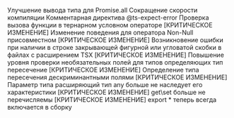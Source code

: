 Улучшение вывода типа для Promise.all
Сокращение скорости компиляции
Комментарная директива @ts-expect-error
Проверка вызова функции в тернарном условном операторе
[КРИТИЧЕСКОЕ ИЗМЕНЕНИЕ] Изменение поведения для оператора Non-Null присовместном
[КРИТИЧЕСКОЕ ИЗМЕНЕНИЕ] Возникновение ошибки при наличии в строке закрывающей фигурной или угловатой скобки в файлах с расширением TSX
[КРИТИЧЕСКОЕ ИЗМЕНЕНИЕ] Повышение уровня проверки необязательных полей для типов определяющих тип пересечение
[КРИТИЧЕСКОЕ ИЗМЕНЕНИЕ] Определение типа пересечения дескриминантными полями
[КРИТИЧЕСКОЕ ИЗМЕНЕНИЕ] Параметр типа расширяющий тип any больше не наследует его характеристики
[КРИТИЧЕСКОЕ ИЗМЕНЕНИЕ] get\set больше не перечисляемы
[КРИТИЧЕСКОЕ ИЗМЕНЕНИЕ] export * теперь всегда включается в сборку
